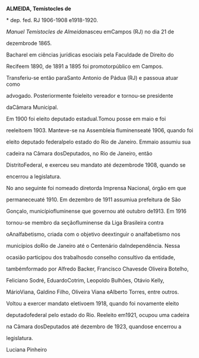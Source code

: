 **ALMEIDA, Temístocles de**



\* dep. fed. RJ 1906-1908 e1918-1920.



*Manuel Temístocles de Almeida*nasceu emCampos (RJ) no dia 21 de

dezembrode 1865.



Bacharel em ciências jurídicas esociais pela Faculdade de Direito do

Recifeem 1890, de 1891 a 1895 foi promotorpúblico em Campos.

Transferiu-se então paraSanto Antonio de Pádua (RJ) e passoua atuar como

advogado. Posteriormente foieleito vereador e tornou-se presidente

daCâmara Municipal.



Em 1900 foi eleito deputado estadual.Tomou posse em maio e foi

reeleitoem 1903. Manteve-se na Assembleia fluminenseaté 1906, quando foi

eleito deputado federalpelo estado do Rio de Janeiro. Emmaio assumiu sua

cadeira na Câmara dosDeputados, no Rio de Janeiro, então

DistritoFederal, e exerceu seu mandato até dezembrode 1908, quando se

encerrou a legislatura.



No ano seguinte foi nomeado diretorda Imprensa Nacional, órgão em que

permaneceuaté 1910. Em dezembro de 1911 assumiua prefeitura de São

Gonçalo, municípiofluminense que governou até outubro de1913. Em 1916

tornou-se membro da seçãofluminense da Liga Brasileira contra

oAnalfabetismo, criada com o objetivo deextinguir o analfabetismo nos

municípios doRio de Janeiro até o Centenário daIndependência. Nessa

ocasião participou dos trabalhosdo conselho consultivo da entidade,

tambémformado por Alfredo Backer, Francisco Chavesde Oliveira Botelho,

Feliciano Sodré, EduardoCotrim, Leopoldo Bulhões, Otávio Kelly,

MárioViana, Galdino Filho, Oliveira Viana eAlberto Torres, entre outros.



Voltou a exercer mandato eletivoem 1918, quando foi novamente eleito

deputadofederal pelo estado do Rio. Reeleito em1921, ocupou uma cadeira

na Câmara dosDeputados até dezembro de 1923, quandose encerrou a

legislatura.



Luciana Pinheiro



